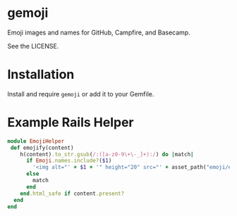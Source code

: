 gemoji
======

Emoji images and names for GitHub, Campfire, and Basecamp.

See the LICENSE.


Installation
============

Install and require `gemoji` or add it to your Gemfile.


Example Rails Helper
====================

```ruby
module EmojiHelper
 def emojify(content)
    h(content).to_str.gsub(/:([a-z0-9\+\-_]+):/) do |match|
      if Emoji.names.include?($1)
        '<img alt="' + $1 + '" height="20" src="' + asset_path("emoji/#{$1}.png") + '" style="vertical-align:middle" width="20" />'
      else
        match
      end
    end.html_safe if content.present?
  end
end
```
